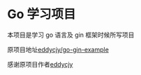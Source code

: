 # Go 学习项目

本项目是学习 go 语言及 gin 框架时候所写项目

原项目地址[eddycjy/go-gin-example](https://github.com/eddycjy/go-gin-example)

感谢原项目作者[eddycjy](https://github.com/eddycjy)
